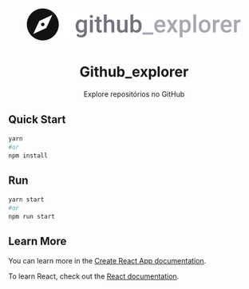 <h1 align="center">
  <img alt="Github_explorer" title="#GoStack" src="./src/assets/logo.svg" />
</h1>

<h1 align="center">Github_explorer</h1>

<p align="center">Explore repositórios no GitHub</p>

## Quick Start

```bash
yarn
#or
npm install
```

## Run

```bash
yarn start
#or
npm run start
```

## Learn More

You can learn more in the [Create React App documentation](https://facebook.github.io/create-react-app/docs/getting-started).

To learn React, check out the [React documentation](https://reactjs.org/).
